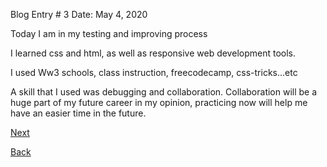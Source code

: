 Blog Entry # 3					     Date: May 4, 2020

Today I am in my testing and improving process

I learned css and html, as well as responsive web development tools.

I used Ww3 schools, class instruction, freecodecamp, css-tricks...etc

A skill that I used was debugging and collaboration. Collaboration will be a huge part of my future career in my opinion, practicing now will help me have an easier time in the future.

[Next](entry4.md)

[Back](README.md)